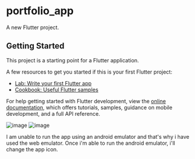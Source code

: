 # portfolio_app

A new Flutter project.

## Getting Started

This project is a starting point for a Flutter application.

A few resources to get you started if this is your first Flutter project:

- [Lab: Write your first Flutter app](https://docs.flutter.dev/get-started/codelab)
- [Cookbook: Useful Flutter samples](https://docs.flutter.dev/cookbook)

For help getting started with Flutter development, view the
[online documentation](https://docs.flutter.dev/), which offers tutorials,
samples, guidance on mobile development, and a full API reference.

![image](https://user-images.githubusercontent.com/101040183/197965960-0312731f-d4c9-4d96-9636-e431ccde7374.png)
![image](https://user-images.githubusercontent.com/101040183/197965994-dc35281a-0081-407e-955d-79078e1c5141.png)

I am unable to run the app using an android emulator and that's why i have used the web emulator. Once i'm able to run the android emulator, i'll change the app icon.
